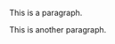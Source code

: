<!DOCTYPE html>
<html lang="en-US">
    <head>
        <meta charset="utf-8"/>
	<link rel="stylesheet" type="text/css" href="style.css" />
    </head>
    <body>
    <p color=#eee> This is a paragraph. </p>
    <p> This is another paragraph. </p>
    </body>
</html>
